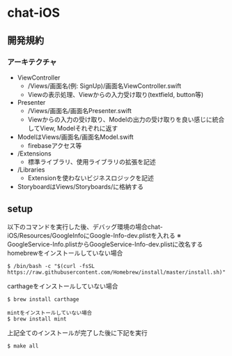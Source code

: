 # chat-iOS
## 開発規約
### アーキテクチャ 
- ViewController
  - /Views/画面名(例: SignUp)/画面名ViewController.swift
  - Viewの表示処理、Viewからの入力受け取り(textfield, button等)
- Presenter
  - /Views/画面名/画面名Presenter.swift
  - Viewからの入力の受け取り、Modelの出力の受け取りを良い感じに統合してView, Modelそれぞれに返す
- ModelはViews/画面名/画面名Model.swift
  - firebaseアクセス等
- /Extensions
  - 標準ライブラリ、使用ライブラリの拡張を記述
- /Libraries
  - Extensionを使わないビジネスロジックを記述
- StoryboardはViews/Storyboards/に格納する
## setup
以下のコマンドを実行した後、デバッグ環境の場合chat-iOS/Resources/GoogleInfoにGoogle-Info-dev.plistを入れる
※ GoogleService-Info.plistからGoogleService-Info-dev.plistに改名する
homebrewをインストールしていない場合
```
$ /bin/bash -c "$(curl -fsSL https://raw.githubusercontent.com/Homebrew/install/master/install.sh)"
```
carthageをインストールしていない場合
```
$ brew install carthage
```
```
mintをインストールしていない場合
$ brew install mint
```
上記全てのインストールが完了した後に下記を実行
```
$ make all
```
